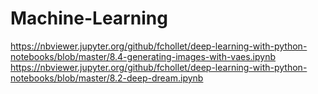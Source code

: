 # Machine-Learning
https://nbviewer.jupyter.org/github/fchollet/deep-learning-with-python-notebooks/blob/master/8.4-generating-images-with-vaes.ipynb
https://nbviewer.jupyter.org/github/fchollet/deep-learning-with-python-notebooks/blob/master/8.2-deep-dream.ipynb
